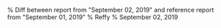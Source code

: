% Diff between report from "September 02, 2019" and reference report from "September 01, 2019"
% Reffy
% September 02, 2019

